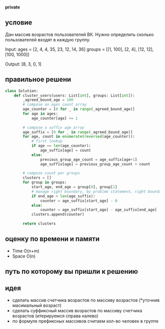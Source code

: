 **private**

## условие
Дан массив возрастов пользователей ВК. Нужно определить сколько пользователей входят в каждую группу.

Input:
ages = [2, 4, 4, 35, 23, 12, 14, 36]
groups = [[1, 100], [2, 4], [12, 12], [100, 1000]]

Output:
[8, 3, 0, 1]

## правильное решени
```python
class Solution:
    def cluster_users(users: List[int], groups: List[int]):
        _agreed_bound_age = 100
        # compose an ages count array
        age_counter = [0 for _ in range(_agreed_bound_age)]
        for age in ages:
            age_counter[age] += 1
        
        # compose a suffix age array
        age_suffix = [0 for _ in range(_agreed_bound_age)]
        for age, count in enumerate(reversed(age_counter)):
            # first lookup
            if age == len(age_counter):
                age_suffix[age] = count
            else:
                previous_group_age_count = age_suffix[age+1]
                age_suffix[age] = previous_group_age_count + count
        
        # compose count per groups
        clusters = []
        for group in groups:
            start_age, end_age = group[0], group[1]
            # manage right boundary, by problme statement, right boundary might exceed real age
            if end_age > len(age_suffix):
                counter = age_suffix[start_age] - 0
            else:
                counter = age_suffix[start_age] - age_suffix[end_age]
            clusters.append(counter)
        
        return clusters
```

## оценку по времени и памяти
- Time O(n+m)
- Space O(n)

## путь по которому вы пришли к решению

## идея
- сделать массив счетчика возрастов по массиву возрастов (*уточнив масимальный возраст)
- сделать суффиксный массив возрастов по массиву счетчика возрастов (итерируемся справа налево)
- по формуле префиксных массивов считаем кол-во человек в группе
